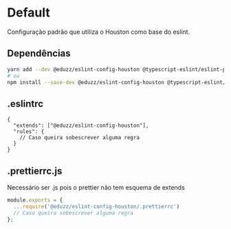 # Default

Configuração padrão que utiliza o Houston como base do eslint.

## Dependências

```bash
yarn add --dev @eduzz/eslint-config-houston @typescript-eslint/eslint-plugin @typescript-eslint/parser eslint-config-prettier eslint-plugin-eslint-plugin eslint-plugin-import eslint-plugin-prettier eslint-plugin-react eslint-plugin-react-hooks eslint-plugin-unused-imports prettier
# ou
npm install --save-dev @eduzz/eslint-config-houston @typescript-eslint/eslint-plugin @typescript-eslint/parser eslint-config-prettier eslint-plugin-eslint-plugin eslint-plugin-import eslint-plugin-prettier eslint-plugin-react eslint-plugin-react-hooks eslint-plugin-unused-imports prettier
```

## .eslintrc

```jsonc
{
  "extends": ["@eduzz/eslint-config-houston"],
  "rules": {
    // Caso queira sobescrever alguma regra
  }
}
```

## .prettierrc.js

Necessário ser .js pois o prettier não tem esquema de extends

```js
module.exports = {
  ...require('@eduzz/eslint-config-houston/.prettierrc')
  // Caso queira sobescrever alguma regra
};
```